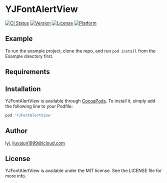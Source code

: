 # YJFontAlertView

[![CI Status](https://img.shields.io/travis/lyj/YJFontAlertView.svg?style=flat)](https://travis-ci.org/lyj/YJFontAlertView)
[![Version](https://img.shields.io/cocoapods/v/YJFontAlertView.svg?style=flat)](https://cocoapods.org/pods/YJFontAlertView)
[![License](https://img.shields.io/cocoapods/l/YJFontAlertView.svg?style=flat)](https://cocoapods.org/pods/YJFontAlertView)
[![Platform](https://img.shields.io/cocoapods/p/YJFontAlertView.svg?style=flat)](https://cocoapods.org/pods/YJFontAlertView)

## Example

To run the example project, clone the repo, and run `pod install` from the Example directory first.

## Requirements

## Installation

YJFontAlertView is available through [CocoaPods](https://cocoapods.org). To install
it, simply add the following line to your Podfile:

```ruby
pod 'YJFontAlertView'
```

## Author

lyj, liuyajun1999@icloud.com

## License

YJFontAlertView is available under the MIT license. See the LICENSE file for more info.
